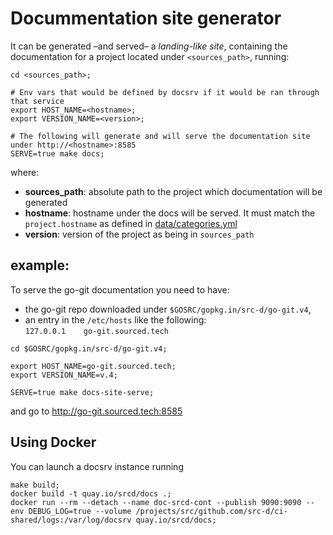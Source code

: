 # Docummentation site generator

It can be generated &ndash;and served&ndash; a _landing-like site_, containing the documentation for a project located under `<sources_path>`, running:

```
cd <sources_path>;

# Env vars that would be defined by docsrv if it would be ran through that service
export HOST_NAME=<hostname>;
export VERSION_NAME=<version>;

# The following will generate and will serve the documentation site under http://<hostname>:8585
SERVE=true make docs;
```

where:
- **sources_path**: absolute path to the project which documentation will be generated
- **hostname**: hostname under the docs will be served. It must match the `project.hostname` as defined in [data/categories.yml](../hugo/data/categories.yml)
- **version**: version of the project as being in `sources_path`

## example:

To serve the go-git documentation you need to have:
- the go-git repo downloaded under `$GOSRC/gopkg.in/src-d/go-git.v4`,
- an entry in the `/etc/hosts` like the following:<br />
```127.0.0.1    go-git.sourced.tech```

```
cd $GOSRC/gopkg.in/src-d/go-git.v4;

export HOST_NAME=go-git.sourced.tech;
export VERSION_NAME=v.4;

SERVE=true make docs-site-serve;
```
and go to http://go-git.sourced.tech:8585

## Using Docker

You can launch a docsrv instance running
```
make build;
docker build -t quay.io/srcd/docs .;
docker run --rm --detach --name doc-srcd-cont --publish 9090:9090 --env DEBUG_LOG=true --volume /projects/src/github.com/src-d/ci-shared/logs:/var/log/docsrv quay.io/srcd/docs;
```
